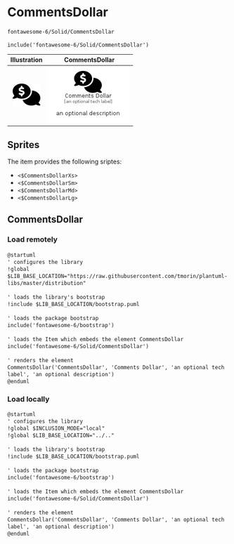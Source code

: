 # CommentsDollar


```text
fontawesome-6/Solid/CommentsDollar
```

```text
include('fontawesome-6/Solid/CommentsDollar')
```



| Illustration | CommentsDollar |
| :---: | :---: |
| ![illustration for Illustration](../../fontawesome-6/Solid/CommentsDollar.png) | ![illustration for CommentsDollar](../../fontawesome-6/Solid/CommentsDollar.Local.png) |



## Sprites
The item provides the following sriptes:

- `<$CommentsDollarXs>`
- `<$CommentsDollarSm>`
- `<$CommentsDollarMd>`
- `<$CommentsDollarLg>`





## CommentsDollar

### Load remotely
```plantuml
@startuml
' configures the library
!global $LIB_BASE_LOCATION="https://raw.githubusercontent.com/tmorin/plantuml-libs/master/distribution"

' loads the library's bootstrap
!include $LIB_BASE_LOCATION/bootstrap.puml

' loads the package bootstrap
include('fontawesome-6/bootstrap')

' loads the Item which embeds the element CommentsDollar
include('fontawesome-6/Solid/CommentsDollar')

' renders the element
CommentsDollar('CommentsDollar', 'Comments Dollar', 'an optional tech label', 'an optional description')
@enduml
```

### Load locally
```plantuml
@startuml
' configures the library
!global $INCLUSION_MODE="local"
!global $LIB_BASE_LOCATION="../.."

' loads the library's bootstrap
!include $LIB_BASE_LOCATION/bootstrap.puml

' loads the package bootstrap
include('fontawesome-6/bootstrap')

' loads the Item which embeds the element CommentsDollar
include('fontawesome-6/Solid/CommentsDollar')

' renders the element
CommentsDollar('CommentsDollar', 'Comments Dollar', 'an optional tech label', 'an optional description')
@enduml
```

